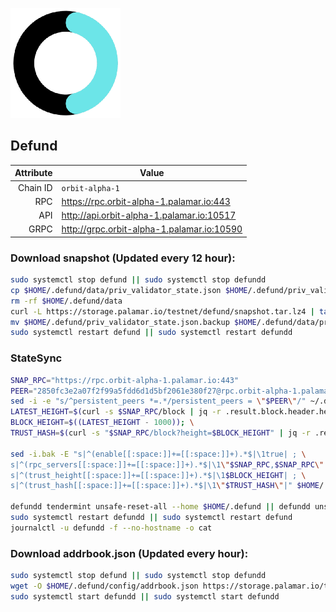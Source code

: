 ![Logo](https://github.com/Pa1amar/testnets/raw/main/defund/Defund-logo.png)
## Defund
| Attribute | Value |
|----------:|-------|
| Chain ID         | `orbit-alpha-1` |
| RPC  | https://rpc.orbit-alpha-1.palamar.io:443 |
| API  | http://api.orbit-alpha-1.palamar.io:10517 |
| GRPC | http://grpc.orbit-alpha-1.palamar.io:10590 |

### Download snapshot (Updated every 12 hour):
```bash
sudo systemctl stop defund || sudo systemctl stop defundd
cp $HOME/.defund/data/priv_validator_state.json $HOME/.defund/priv_validator_state.json.backup
rm -rf $HOME/.defund/data
curl -L https://storage.palamar.io/testnet/defund/snapshot.tar.lz4 | tar -Ilz4 -xf - -C $HOME/.defund
mv $HOME/.defund/priv_validator_state.json.backup $HOME/.defund/data/priv_validator_state.json
sudo systemctl restart defund || sudo systemctl restart defundd
```

### StateSync
```bash
SNAP_RPC="https://rpc.orbit-alpha-1.palamar.io:443"
PEER="2850fc3e2a07f2f99a5fdd6d1d5bf2061e380f27@rpc.orbit-alpha-1.palamar.io:10556"
sed -i -e "s/^persistent_peers *=.*/persistent_peers = \"$PEER\"/" ~/.defund/config/config.toml
LATEST_HEIGHT=$(curl -s $SNAP_RPC/block | jq -r .result.block.header.height); \
BLOCK_HEIGHT=$((LATEST_HEIGHT - 1000)); \
TRUST_HASH=$(curl -s "$SNAP_RPC/block?height=$BLOCK_HEIGHT" | jq -r .result.block_id.hash)

sed -i.bak -E "s|^(enable[[:space:]]+=[[:space:]]+).*$|\1true| ; \
s|^(rpc_servers[[:space:]]+=[[:space:]]+).*$|\1\"$SNAP_RPC,$SNAP_RPC\"| ; \
s|^(trust_height[[:space:]]+=[[:space:]]+).*$|\1$BLOCK_HEIGHT| ; \
s|^(trust_hash[[:space:]]+=[[:space:]]+).*$|\1\"$TRUST_HASH\"|" $HOME/.defund/config/config.toml

defundd tendermint unsafe-reset-all --home $HOME/.defund || defundd unsafe-reset-all
sudo systemctl restart defundd || sudo systemctl restart defund 
journalctl -u defundd -f --no-hostname -o cat
```

### Download addrbook.json (Updated every hour):
```bash
sudo systemctl stop defund || sudo systemctl stop defundd
wget -O $HOME/.defund/config/addrbook.json https://storage.palamar.io/testnet/defund/addrbook.json
sudo systemctl start defundd || sudo systemctl start defundd
```
